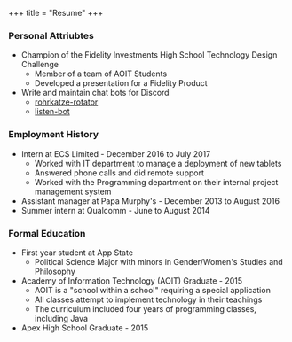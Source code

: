 +++
title = "Resume"
+++

### Personal Attriubtes
* Champion of the Fidelity Investments High School Technology Design Challenge
  * Member of a team of AOIT Students
  * Developed a presentation for a Fidelity Product
* Write and maintain chat bots for Discord
  * [rohrkatze-rotator](https://www.github.com/7596ff/rohrkatze-rotator)
  * [listen-bot](https://www.github.com/7596ff/listen-bot)

### Employment History
* Intern at ECS Limited - December 2016 to July 2017
  * Worked with IT department to manage a deployment of new tablets
  * Answered phone calls and did remote support
  * Worked with the Programming department on their internal project management system
* Assistant manager at Papa Murphy's - December 2013 to August 2016
* Summer intern at Qualcomm - June to August 2014

### Formal Education
* First year student at App State
  * Political Science Major with minors in Gender/Women's Studies and Philosophy
* Academy of Information Technology (AOIT) Graduate - 2015
  * AOIT is a "school within a school" requiring a special application
  * All classes attempt to implement technology in their teachings
  * The curriculum included four years of programming classes, including Java
* Apex High School Graduate - 2015


